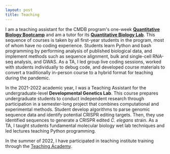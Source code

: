 ```yaml
---
layout: post
title: Teaching
---
```


I am a teaching assistant for the CMDB program's one-week **[Quantitative Biology Bootcamp](http://bxlab.github.io/cmdb-bootcamp/)** and am a tutor for its **[Quantitative Biology Lab](http://bxlab.github.io/cmdb-lab/)**. This sequence of courses is taken by all first-year students in the program, most of whom have no coding experience. Students learn Python and bash programming by performing analysis of published biological data, and implement methods such as sequence alignment, bulk and single-cell RNA-seq analysis, and GWAS. As a TA, I led group live coding sessions, worked with students individually to debug code, and developed course materials to convert a traditionally in-person course to a hybrid format for teaching during the pandemic.  
	
In the 2021-2022 academic year, I was a Teaching Assistant for the undergraduate-level **Developmental Genetics Lab**. This course prepares undergraduate students to conduct independent research through participation in a semester-long project that combines computational and experimental methods. Student develop algorithms to parse genomic sequence data and identify potential CRISPR editing targets. Then, they use identified sequences to generate a CRISPR edited *C. elegans* strain. As a TA, I taught students fundamental molecular biology wet lab techniques and led lectures teaching Python programming.

In the summer of 2022, I have participated in teaching institute training through the [Teaching Academy](https://ctei.jhu.edu/teaching-academy).
